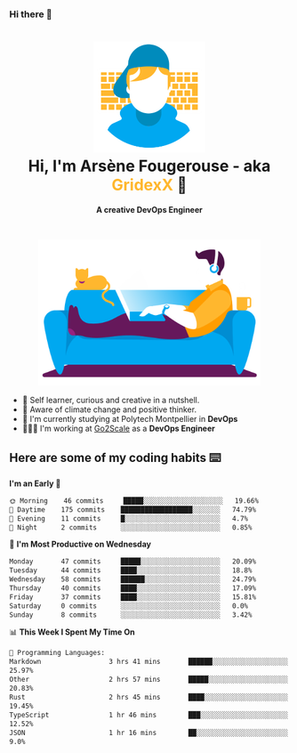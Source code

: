 ### Hi there 👋

<!--
**GridexX/gridexx** is a ✨ _special_ ✨ repository because its `README.md` (this file) appears on your GitHub profile.

Here are some ideas to get you started:

- 🔭 I’m currently working on ...
- 🌱 I’m currently learning ...
- 👯 I’m looking to collaborate on ...
- 🤔 I’m looking for help with ...
- 💬 Ask me about ...
- 📫 How to reach me: ...
- 😄 Pronouns: ...
- ⚡ Fun fact: ...
-->


<!-- Header -->
<h1 align="center">
  <img src="./images/user_profile.png" width="200">
  <br>
  Hi, I'm Arsène Fougerouse - aka <span style="color:#ffb72e">GridexX</span> 👋
</h1>


<p align="center">
  <b>A creative DevOps Engineer </b>
</p>
<br/>
<p align="center">
  <img src="./images/man_couch.png" width="400">
</p>

- 🎨 Self learner, curious and creative in a nutshell. 
- 🌱 Aware of climate change and positive thinker.
- 📕 I'm currently studying at Polytech Montpellier in **DevOps**
- 👨🏻‍💻 I'm working at [Go2Scale](r2devops.io) as a **DevOps Engineer**


## Here are some of my coding habits ⌨️

<!-- Add a section about tech and Ops stack
  Like this one : https://github.com/Xanthus58#-tech-stack
-->
<!--START_SECTION:waka-->
**I'm an Early 🐤** 

```text
🌞 Morning    46 commits     █████░░░░░░░░░░░░░░░░░░░░   19.66% 
🌆 Daytime    175 commits    ██████████████████░░░░░░░   74.79% 
🌃 Evening    11 commits     █░░░░░░░░░░░░░░░░░░░░░░░░   4.7% 
🌙 Night      2 commits      ░░░░░░░░░░░░░░░░░░░░░░░░░   0.85%

```
📅 **I'm Most Productive on Wednesday** 

```text
Monday       47 commits     █████░░░░░░░░░░░░░░░░░░░░   20.09% 
Tuesday      44 commits     ████░░░░░░░░░░░░░░░░░░░░░   18.8% 
Wednesday    58 commits     ██████░░░░░░░░░░░░░░░░░░░   24.79% 
Thursday     40 commits     ████░░░░░░░░░░░░░░░░░░░░░   17.09% 
Friday       37 commits     ████░░░░░░░░░░░░░░░░░░░░░   15.81% 
Saturday     0 commits      ░░░░░░░░░░░░░░░░░░░░░░░░░   0.0% 
Sunday       8 commits      ░░░░░░░░░░░░░░░░░░░░░░░░░   3.42%

```


📊 **This Week I Spent My Time On** 

```text
💬 Programming Languages: 
Markdown                 3 hrs 41 mins       ██████░░░░░░░░░░░░░░░░░░░   25.97% 
Other                    2 hrs 57 mins       █████░░░░░░░░░░░░░░░░░░░░   20.83% 
Rust                     2 hrs 45 mins       ████░░░░░░░░░░░░░░░░░░░░░   19.45% 
TypeScript               1 hr 46 mins        ███░░░░░░░░░░░░░░░░░░░░░░   12.52% 
JSON                     1 hr 16 mins        ██░░░░░░░░░░░░░░░░░░░░░░░   9.0%

```


<!--END_SECTION:waka-->
